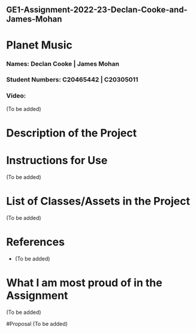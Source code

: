 ## GE1-Assignment-2022-23-Declan-Cooke-and-James-Mohan

# Planet Music

### Names: Declan Cooke | James Mohan

### Student Numbers: C20465442 | C20305011

### Video: 
(To be added)

# Description of the Project

# Instructions for Use
(To be added)

# List of Classes/Assets in the Project
(To be added)

# References
* (To be added)

# What I am most proud of in the Assignment
(To be added)

#Proposal
(To be added)
